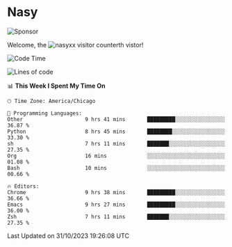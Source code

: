 # Nasy

<!--
<p align="center">
<img height="200" src="https://github-readme-stats.vercel.app/api?username=nasyxx&count_private=true&show_icons=true&theme=dracula&include_all_commits=true"/>
<img height="200" src="https://github-readme-stats.vercel.app/api/top-langs/?username=nasyxx&theme=dracula&hide=html,jupyter+notebook&count_private=true&show_icons=true"/>
</p>

  
----------------
-->

![Sponsor](https://img.shields.io/static/v1.svg?label=Sponsor&message=%E2%9D%A4&logo=GitHub&style=flat&color=pink)
 
Welcome, the ![nasyxx visitor counter](https://count.getloli.com/get/@nasyxx?theme=rule34)th vistor!
 
<!--START_SECTION:waka-->
![Code Time](http://img.shields.io/badge/Code%20Time-3%2C882%20hrs%2017%20mins-blue)

![Lines of code](https://img.shields.io/badge/From%20Hello%20World%20I%27ve%20Written-6.3%20million%20lines%20of%20code-blue)

📊 **This Week I Spent My Time On** 

```text
🕑︎ Time Zone: America/Chicago

💬 Programming Languages: 
Other                    9 hrs 41 mins       █████████░░░░░░░░░░░░░░░░   36.87 % 
Python                   8 hrs 45 mins       ████████░░░░░░░░░░░░░░░░░   33.30 % 
sh                       7 hrs 11 mins       ███████░░░░░░░░░░░░░░░░░░   27.35 % 
Org                      16 mins             ░░░░░░░░░░░░░░░░░░░░░░░░░   01.08 % 
Bash                     10 mins             ░░░░░░░░░░░░░░░░░░░░░░░░░   00.66 % 

🔥 Editors: 
Chrome                   9 hrs 38 mins       █████████░░░░░░░░░░░░░░░░   36.66 % 
Emacs                    9 hrs 27 mins       █████████░░░░░░░░░░░░░░░░   36.00 % 
Zsh                      7 hrs 11 mins       ███████░░░░░░░░░░░░░░░░░░   27.35 % 
```


 Last Updated on 31/10/2023 19:26:08 UTC
<!--END_SECTION:waka-->

<!-- ![visitors](https://visitor-badge.laobi.icu/badge?page_id=nasyxx.nasyxx) -->
